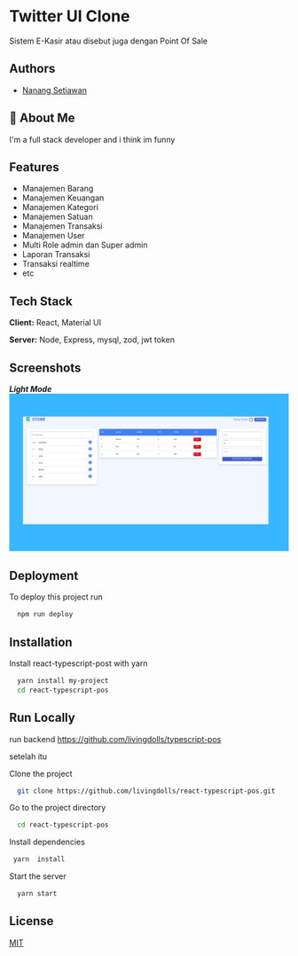 # Twitter UI Clone

Sistem E-Kasir atau disebut juga dengan Point Of Sale

## Authors

-   [Nanang Setiawan](https://github.com/livingdolls/)

## 🚀 About Me

I'm a full stack developer and i think im funny

## Features

-   Manajemen Barang
-   Manajemen Keuangan
-   Manajemen Kategori
-   Manajemen Satuan
-   Manajemen Transaksi
-   Manajemen User
-   Multi Role admin dan Super admin
-   Laporan Transaksi
-   Transaksi realtime
-   etc

## Tech Stack

**Client:** React, Material UI

**Server:** Node, Express, mysql, zod, jwt token

## Screenshots

**_Light Mode_**
![alt text](https://raw.githubusercontent.com/livingdolls/react-typescript-pos/main/src/assets/Pont-of-sale.png)

## Deployment

To deploy this project run

```bash
  npm run deploy
```

## Installation

Install react-typescript-post with yarn

```bash
  yarn install my-project
  cd react-typescript-pos
```

## Run Locally

run backend https://github.com/livingdolls/typescript-pos

setelah itu

Clone the project

```bash
  git clone https://github.com/livingdolls/react-typescript-pos.git
```

Go to the project directory

```bash
  cd react-typescript-pos
```

Install dependencies

```bash
 yarn  install
```

Start the server

```bash
  yarn start
```

## License

[MIT](https://choosealicense.com/licenses/mit/)
